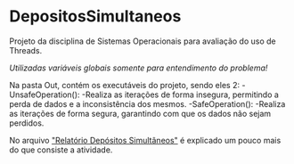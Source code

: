 # DepositosSimultaneos
Projeto da disciplina de Sistemas Operacionais para avaliação do uso de Threads.

*Utilizadas variáveis globais somente para entendimento do problema!*

Na pasta Out, contém os executáveis do projeto, sendo eles 2:
  -UnsafeOperation():
    -Realiza as iterações de forma insegura, permitindo a perda de dados e a inconsistência dos mesmos.
  -SafeOperation():
    -Realiza as iterações de forma segura, garantindo com que os dados não sejam perdidos.
    
No arquivo ["Relatório Depósitos Simultâneos"](https://github.com/MatheusHeck2001/DepositosSimultaneos/blob/main/Relatorio%20Dep%C3%B3sitos%20Simultaneos.docx) é explicado um pouco mais do que consiste a atividade.
